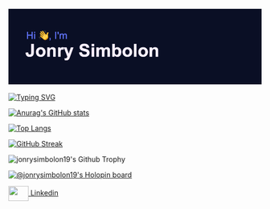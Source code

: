 [![MasterHead](https://github.com/jonrysimbolon/jonrysimbolon/blob/main/header.png)](https://github.com/jonrysimbolon)

[![Typing SVG](https://readme-typing-svg.herokuapp.com?font=Fira+Code&size=40&pause=1000&color=D4F798&center=true&vCenter=true&width=470&height=70&lines=Android_Developer)](https://git.io/typing-svg)

[![Anurag's GitHub stats](https://github-readme-stats.vercel.app/api?username=jonrysimbolon&theme=algolia&hide_border=true&border_radius=10)](https://github.com/jonrysimbolon/github-readme-stats)


[![Top Langs](https://github-readme-stats.vercel.app/api/top-langs/?username=jonrysimbolon&layout=compact&theme=algolia&hide_border=true&border_radius=10)](https://github.com/jonrysimbolon/github-readme-stats)

[![GitHub Streak](http://github-readme-streak-stats.herokuapp.com?user=jonrysimbolon&theme=algolia&hide_border=true&border_radius=10)](https://git.io/streak-stats)

![jonrysimbolon19's Github Trophy](https://github-profile-trophy.vercel.app/?username=jonrysimbolon&theme=algolia)

<!-- ini bagian akhir -->
[![@jonrysimbolon19's Holopin board](https://holopin.io/api/user/board?user=jonrysimbolon19)](https://holopin.io/@jonrysimbolon19)

<p align="left">
<a href="https://www.linkedin.com/in/jonry-simbolon-295b84134/" target="blank"><img align="center" src="https://cdn.jsdelivr.net/npm/simple-icons@3.0.1/icons/linkedin.svg" alt="" height="30" width="40" />  Linkedin</a>
</p>
